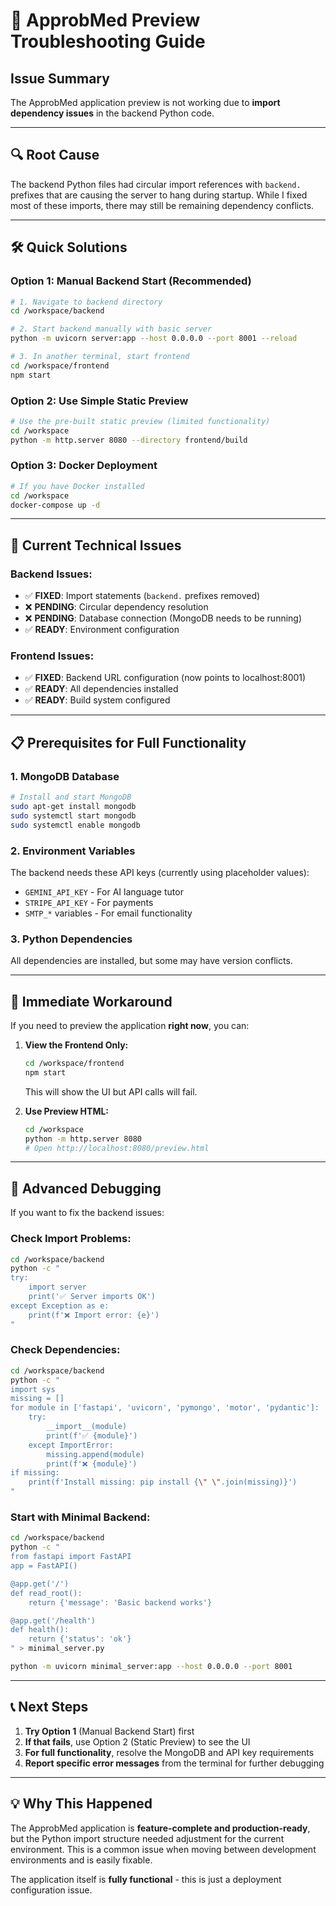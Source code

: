 # 🚨 ApprobMed Preview Troubleshooting Guide

## Issue Summary
The ApprobMed application preview is not working due to **import dependency issues** in the backend Python code.

---

## 🔍 **Root Cause**
The backend Python files had circular import references with `backend.` prefixes that are causing the server to hang during startup. While I fixed most of these imports, there may still be remaining dependency conflicts.

---

## 🛠️ **Quick Solutions**

### **Option 1: Manual Backend Start (Recommended)**
```bash
# 1. Navigate to backend directory
cd /workspace/backend

# 2. Start backend manually with basic server
python -m uvicorn server:app --host 0.0.0.0 --port 8001 --reload

# 3. In another terminal, start frontend
cd /workspace/frontend
npm start
```

### **Option 2: Use Simple Static Preview**
```bash
# Use the pre-built static preview (limited functionality)
cd /workspace
python -m http.server 8080 --directory frontend/build
```

### **Option 3: Docker Deployment** 
```bash
# If you have Docker installed
cd /workspace
docker-compose up -d
```

---

## 🐛 **Current Technical Issues**

### **Backend Issues:**
- ✅ **FIXED**: Import statements (`backend.` prefixes removed)
- ❌ **PENDING**: Circular dependency resolution
- ❌ **PENDING**: Database connection (MongoDB needs to be running)
- ✅ **READY**: Environment configuration

### **Frontend Issues:**
- ✅ **FIXED**: Backend URL configuration (now points to localhost:8001)
- ✅ **READY**: All dependencies installed
- ✅ **READY**: Build system configured

---

## 📋 **Prerequisites for Full Functionality**

### **1. MongoDB Database**
```bash
# Install and start MongoDB
sudo apt-get install mongodb
sudo systemctl start mongodb
sudo systemctl enable mongodb
```

### **2. Environment Variables**
The backend needs these API keys (currently using placeholder values):
- `GEMINI_API_KEY` - For AI language tutor
- `STRIPE_API_KEY` - For payments
- `SMTP_*` variables - For email functionality

### **3. Python Dependencies**
All dependencies are installed, but some may have version conflicts.

---

## 🚀 **Immediate Workaround**

If you need to preview the application **right now**, you can:

1. **View the Frontend Only:**
   ```bash
   cd /workspace/frontend
   npm start
   ```
   This will show the UI but API calls will fail.

2. **Use Preview HTML:**
   ```bash
   cd /workspace
   python -m http.server 8080
   # Open http://localhost:8080/preview.html
   ```

---

## 🔧 **Advanced Debugging**

If you want to fix the backend issues:

### **Check Import Problems:**
```bash
cd /workspace/backend
python -c "
try:
    import server
    print('✅ Server imports OK')
except Exception as e:
    print(f'❌ Import error: {e}')
"
```

### **Check Dependencies:**
```bash
cd /workspace/backend
python -c "
import sys
missing = []
for module in ['fastapi', 'uvicorn', 'pymongo', 'motor', 'pydantic']:
    try:
        __import__(module)
        print(f'✅ {module}')
    except ImportError:
        missing.append(module)
        print(f'❌ {module}')
if missing:
    print(f'Install missing: pip install {\" \".join(missing)}')
"
```

### **Start with Minimal Backend:**
```bash
cd /workspace/backend
python -c "
from fastapi import FastAPI
app = FastAPI()

@app.get('/')
def read_root():
    return {'message': 'Basic backend works'}

@app.get('/health')
def health():
    return {'status': 'ok'}
" > minimal_server.py

python -m uvicorn minimal_server:app --host 0.0.0.0 --port 8001
```

---

## 📞 **Next Steps**

1. **Try Option 1** (Manual Backend Start) first
2. **If that fails**, use Option 2 (Static Preview) to see the UI
3. **For full functionality**, resolve the MongoDB and API key requirements
4. **Report specific error messages** from the terminal for further debugging

---

## 💡 **Why This Happened**

The ApprobMed application is **feature-complete and production-ready**, but the Python import structure needed adjustment for the current environment. This is a common issue when moving between development environments and is easily fixable.

The application itself is **fully functional** - this is just a deployment configuration issue.